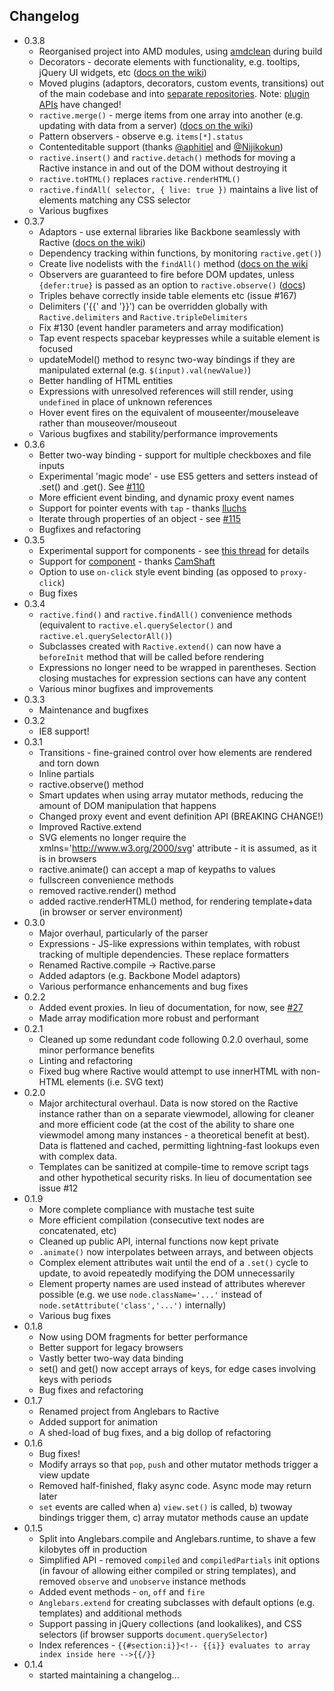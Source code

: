 Changelog
---------

* 0.3.8
    * Reorganised project into AMD modules, using [amdclean](https://github.com/gfranko/amdclean) during build
    * Decorators - decorate elements with functionality, e.g. tooltips, jQuery UI widgets, etc ([docs on the wiki](https://github.com/RactiveJS/Ractive/wiki/Decorators))
    * Moved plugins (adaptors, decorators, custom events, transitions) out of the main codebase and into [separate repositories](https://github.com/RactiveJS/Ractive/wiki/Plugins). Note: [plugin APIs](https://github.com/RactiveJS/Ractive/wiki/Plugin-APIs) have changed!
    * `ractive.merge()` - merge items from one array into another (e.g. updating with data from a server) ([docs on the wiki](https://github.com/RactiveJS/Ractive/wiki/ractive.merge%28%29))
    * Pattern observers - observe e.g. `items[*].status`
    * Contenteditable support (thanks [@aphitiel](https://github.com/aphitiel) and [@Nijikokun](https://github.com/Nijikokun))
    * `ractive.insert()` and `ractive.detach()` methods for moving a Ractive instance in and out of the DOM without destroying it
    * `ractive.toHTML()` replaces `ractive.renderHTML()`
    * `ractive.findAll( selector, { live: true })` maintains a live list of elements matching any CSS selector
    * Various bugfixes
* 0.3.7
    * Adaptors - use external libraries like Backbone seamlessly with Ractive ([docs on the wiki](https://github.com/RactiveJS/Ractive/wiki/Adaptors))
    * Dependency tracking within functions, by monitoring `ractive.get()`)
    * Create live nodelists with the `findAll()` method ([docs on the wiki](https://github.com/RactiveJS/Ractive/wiki/ractive.findAll%28%29)
    * Observers are guaranteed to fire before DOM updates, unless `{defer:true}` is passed as an option to `ractive.observe()` ([docs](https://github.com/RactiveJS/Ractive/wiki/ractive.observe%28%29))
    * Triples behave correctly inside table elements etc (issue #167)
    * Delimiters ('{{' and '}}') can be overridden globally with `Ractive.delimiters` and `Ractive.tripleDelimiters`
    * Fix #130 (event handler parameters and array modification)
    * Tap event respects spacebar keypresses while a suitable element is focused
    * updateModel() method to resync two-way bindings if they are manipulated external (e.g. `$(input).val(newValue)`)
    * Better handling of HTML entities
    * Expressions with unresolved references will still render, using `undefined` in place of unknown references
    * Hover event fires on the equivalent of mouseenter/mouseleave rather than mouseover/mouseout
    * Various bugfixes and stability/performance improvements
* 0.3.6
    * Better two-way binding - support for multiple checkboxes and file inputs
    * Experimental 'magic mode' - use ES5 getters and setters instead of .set() and .get(). See [#110](https://github.com/RactiveJS/Ractive/issues/110)
    * More efficient event binding, and dynamic proxy event names
    * Support for pointer events with `tap` - thanks [lluchs](https://github.com/lluchs)
    * Iterate through properties of an object - see [#115](https://github.com/RactiveJS/Ractive/issues/115)
    * Bugfixes and refactoring
* 0.3.5
    * Experimental support for components - see [this thread](https://github.com/RactiveJS/Ractive/issues/74) for details
    * Support for [component](https://github.com/component/component) - thanks [CamShaft](https://github.com/CamShaft)
    * Option to use `on-click` style event binding (as opposed to `proxy-click`)
    * Bug fixes
* 0.3.4
    * `ractive.find()` and `ractive.findAll()` convenience methods (equivalent to `ractive.el.querySelector()` and `ractive.el.querySelectorAll()`)
    * Subclasses created with `Ractive.extend()` can now have a `beforeInit` method that will be called before rendering
    * Expressions no longer need to be wrapped in parentheses. Section closing mustaches for expression sections can have any content
    * Various minor bugfixes and improvements
* 0.3.3
	* Maintenance and bugfixes
* 0.3.2
	* IE8 support!
* 0.3.1
	* Transitions - fine-grained control over how elements are rendered and torn down
	* Inline partials
	* ractive.observe() method
	* Smart updates when using array mutator methods, reducing the amount of DOM manipulation that happens
	* Changed proxy event and event definition API (BREAKING CHANGE!)
	* Improved Ractive.extend
	* SVG elements no longer require the xmlns='http://www.w3.org/2000/svg' attribute - it is assumed, as it is in browsers
	* ractive.animate() can accept a map of keypaths to values
	* fullscreen convenience methods
	* removed ractive.render() method
	* added ractive.renderHTML() method, for rendering template+data (in browser or server environment)
* 0.3.0
	* Major overhaul, particularly of the parser
	* Expressions - JS-like expressions within templates, with robust tracking of multiple dependencies. These replace formatters
	* Renamed Ractive.compile -> Ractive.parse
	* Added adaptors (e.g. Backbone Model adaptors)
	* Various performance enhancements and bug fixes
* 0.2.2
	* Added event proxies. In lieu of documentation, for now, see [#27](https://github.com/RactiveJS/Ractive/issues/27)
	* Made array modification more robust and performant
* 0.2.1
	* Cleaned up some redundant code following 0.2.0 overhaul, some minor performance benefits
	* Linting and refactoring
	* Fixed bug where Ractive would attempt to use innerHTML with non-HTML elements (i.e. SVG text)
* 0.2.0
	* Major architectural overhaul. Data is now stored on the Ractive instance rather than on a separate viewmodel, allowing for cleaner and more efficient code (at the cost of the ability to share one viewmodel among many instances - a theoretical benefit at best). Data is flattened and cached, permitting lightning-fast lookups even with complex data.
	* Templates can be sanitized at compile-time to remove script tags and other hypothetical security risks. In lieu of documentation see issue #12
* 0.1.9
	* More complete compliance with mustache test suite
	* More efficient compilation (consecutive text nodes are concatenated, etc)
	* Cleaned up public API, internal functions now kept private
	* `.animate()` now interpolates between arrays, and between objects
	* Complex element attributes wait until the end of a `.set()` cycle to update, to avoid repeatedly modifying the DOM unnecessarily
	* Element property names are used instead of attributes wherever possible (e.g. we use `node.className='...'` instead of `node.setAttribute('class','...')` internally)
	* Various bug fixes
* 0.1.8
	* Now using DOM fragments for better performance
	* Better support for legacy browsers
	* Vastly better two-way data binding
	* set() and get() now accept arrays of keys, for edge cases involving keys with periods
	* Bug fixes and refactoring
* 0.1.7
	* Renamed project from Anglebars to Ractive
	* Added support for animation
	* A shed-load of bug fixes, and a big dollop of refactoring
* 0.1.6
	* Bug fixes!
	* Modify arrays so that `pop`, `push` and other mutator methods trigger a view update
	* Removed half-finished, flaky async code. Async mode may return later
	* `set` events are called when a) `view.set()` is called, b) twoway bindings trigger them, c) array mutator methods cause an update
* 0.1.5
	* Split into Anglebars.compile and Anglebars.runtime, to shave a few kilobytes off in production
	* Simplified API - removed `compiled` and `compiledPartials` init options (in favour of allowing either compiled or string templates), and removed `observe` and `unobserve` instance methods
	* Added event methods - `on`, `off` and `fire`
	* `Anglebars.extend` for creating subclasses with default options (e.g. templates) and additional methods
	* Support passing in jQuery collections (and lookalikes), and CSS selectors (if browser supports `document.querySelector`)
	* Index references - `{{#section:i}}<!-- {{i}} evaluates to array index inside here -->{{/}}`
* 0.1.4
	* started maintaining a changelog...